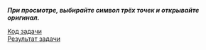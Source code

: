 ***При просмотре, выбирайте символ трёх точек и открывайте оригинал.<br>***

[Код задачи](https://disk.yandex.ru/i/YjgZzD5T43DYxg)<br>
[Результат задачи](https://disk.yandex.ru/i/YjgZzD5T43DYxg)

